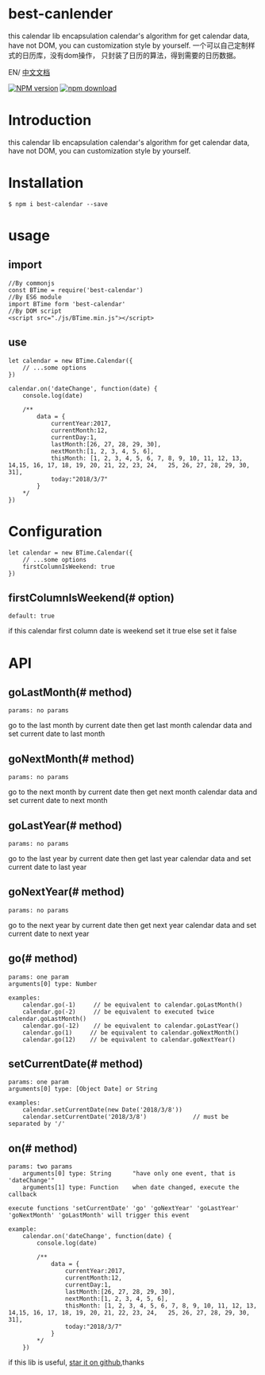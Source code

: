 # best-canlender
this calendar lib encapsulation calendar's algorithm for get calendar data, have not DOM, you can customization style by yourself. 一个可以自己定制样式的日历库，没有dom操作， 只封装了日历的算法，得到需要的日历数据。


EN/ [中文文档](https://github.com/Richard-Choooou/best-timeTool/tree/master/doc)

[![NPM version][npm-image]][npm-url]
[![npm download][download-image]][download-url]


[npm-image]: http://img.shields.io/npm/v/best-calendar.svg?style=flat-square
[npm-url]: https://npmjs.org/package/best-calendar
[travis-url]: https://travis-ci.org/react-component/calendar
[codecov-image]: https://img.shields.io/codecov/c/github/best-calendar/master.svg?style=flat-square
[codecov-url]: https://codecov.io/gh/react-component/calendar/branch/master
[gemnasium-image]: http://img.shields.io/gemnasium/react-component/calendar.svg?style=flat-square
[gemnasium-url]: https://gemnasium.com/react-component/calendar
[node-image]: https://img.shields.io/badge/node.js-%3E=_0.10-green.svg?style=flat-square
[node-url]: http://nodejs.org/download/
[download-image]: https://img.shields.io/npm/dm/best-calendar.svg?style=flat-square
[download-url]: https://npmjs.org/package/best-calendar

# Introduction
this calendar lib encapsulation calendar's algorithm for get calendar data, have not DOM, you can customization style by yourself.

# Installation
    $ npm i best-calendar --save

# usage
## import 

    //By commonjs
    const BTime = require('best-calendar')
    //By ES6 module
    import BTime form 'best-calendar'
    //By DOM script
    <script src="./js/BTime.min.js"></script>

## use
    let calendar = new BTime.Calendar({
        // ...some options
    })

    calendar.on('dateChange', function(date) {
        console.log(date)

        /**
            data = {
                currentYear:2017,
                currentMonth:12,
                currentDay:1,
                lastMonth:[26, 27, 28, 29, 30],
                nextMonth:[1, 2, 3, 4, 5, 6],
                thisMonth: [1, 2, 3, 4, 5, 6, 7, 8, 9, 10, 11, 12, 13, 14,15, 16, 17, 18, 19, 20, 21, 22, 23, 24,   25, 26, 27, 28, 29, 30, 31],
                today:"2018/3/7"
            }
        */
    })

# Configuration
    let calendar = new BTime.Calendar({
        // ...some options
        firstColumnIsWeekend: true
    })
## firstColumnIsWeekend(# option)
    default: true
if this calendar first column date is weekend set it true else set it false

# API
## goLastMonth(# method)
    params: no params
    
go to the last month by current date then get last month calendar data and set current date to last month
## goNextMonth(# method)
    params: no params
go to the next month by current date then get next month calendar data and set current date to next month
## goLastYear(# method)
    params: no params
go to the last year by current date then get last year calendar data and set current date to last year
## goNextYear(# method)
    params: no params
go to the next year by current date then get next year calendar data and set current date to next year
## go(# method)
    params: one param
    arguments[0] type: Number

    examples: 
        calendar.go(-1)     // be equivalent to calendar.goLastMonth()
        calendar.go(-2)     // be equivalent to executed twice calendar.goLastMonth()
        calendar.go(-12)    // be equivalent to calendar.goLastYear()
        calendar.go(1)     // be equivalent to calendar.goNextMonth()
        calendar.go(12)    // be equivalent to calendar.goNextYear()
## setCurrentDate(# method)
    params: one param
    arguments[0] type: [Object Date] or String

    examples: 
        calendar.setCurrentDate(new Date('2018/3/8')) 
        calendar.setCurrentDate('2018/3/8')             // must be separated by '/'
## on(# method)
    params: two params
        arguments[0] type: String      "have only one event, that is 'dateChange'"
        arguments[1] type: Function    when date changed, execute the callback

    execute functions 'setCurrentDate' 'go' 'goNextYear' 'goLastYear' 'goNextMonth' 'goLastMonth' will trigger this event

    example:
        calendar.on('dateChange', function(date) {
            console.log(date)

            /**
                data = {
                    currentYear:2017,
                    currentMonth:12,
                    currentDay:1,
                    lastMonth:[26, 27, 28, 29, 30],
                    nextMonth:[1, 2, 3, 4, 5, 6],
                    thisMonth: [1, 2, 3, 4, 5, 6, 7, 8, 9, 10, 11, 12, 13, 14,15, 16, 17, 18, 19, 20, 21, 22, 23, 24,   25, 26, 27, 28, 29, 30, 31],
                    today:"2018/3/7"
                }
            */
        })

if this lib is useful, [star it on github](https://github.com/Richard-Choooou/best-timeTool),thanks










